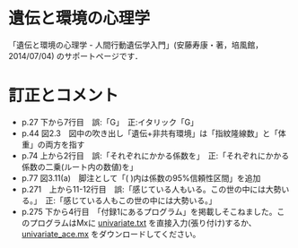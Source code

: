 # 遺伝と環境の心理学
「遺伝と環境の心理学 - 人間行動遺伝学入門」(安藤寿康・著，培風館，2014/07/04) のサポートページです．

# 訂正とコメント
* p.27 下から7行目　誤:「G」　正:イタリック「G」
* p.44 図2.3　図中の吹き出し「遺伝+非共有環境」は「指紋隆線数」と「体重」の両方を指す
* p.74 上から2行目　誤:「それぞれにかかる係数を」　正:「それぞれにかかる係数の二乗(ルート内の数値)を」
* p.77 図3.11(a)　脚注として「(  )内は係数の95%信頼性区間」を追加
* p.271　上から11-12行目　誤:「感じている人もいる。この世の中には大勢いる。」　正:「感じている人もこの世の中には大勢いる。」
* p.275 下から4行目　「付録1にあるプログラム」を掲載しそこねました。このプログラムはMxに [univariate.txt](https://github.com/kotrec/univariate/blob/master/univariate.txt) を直接入力(張り付け)するか、 [univariate_ace.mx](https://github.com/kotrec/univariate/blob/master/univariate.mx) をダウンロードしてください。
